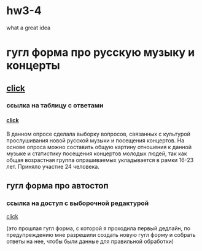 # hw3-4
what a great idea




# гугл форма про русскую музыку и концерты
## [click](https://docs.google.com/forms/d/1xGPc17TFsDaRYLZwoj6R8KOTrC4qCmhypPUk23v-cMg/edit)

### ссылка на таблицу с ответами
#### [click](https://docs.google.com/spreadsheets/d/122lwid1DuOKu816sPqyLPqL5cWJytKvoOdIpnXScjik/edit#gid=1132889904)

В данном опросе  сделала выборку вопросов, связанных с культурой прослушивания новой русской музыки и посещения концертов. На основе опроса можно составить общую картину отношения к данной музыке и статистику посещения концертов молодых людей, так как общая возрастная группа опрашиваемых укладывается в рамки 16-23 лет. Приняло участие 24 человека.




## гугл форма про автостоп
### ссылка на доступ с выборочной редактурой
[click](https://docs.google.com/forms/d/1-D3aqcCpsN3gBbn10cULoaJpRRAw7qJXmz_ZdTy1JOk/edit?usp=sharing)

(это прошлая гугл форма, с которой я проходила первый дедлайн, по предупреждению мне разрешили создать новую гугл форму и собрать ответы на нее, чтобы были данные для правильной обработки)
